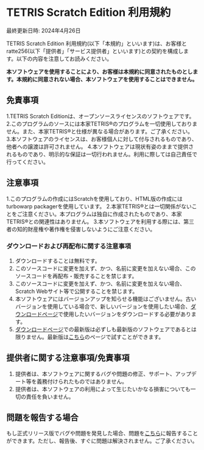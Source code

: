 # TETRIS Scratch Edition 利用規約

最終更新日時: 2024年4月26日

TETRIS Scratch Edition 利用規約(以下「本規約」といいます)は、お客様とratte256(以下「提供者」「サービス提供者」といいます)との契約を構成します。以下の内容を注意してお読みください。

**本ソフトウェアを使用することにより、お客様は本規約に同意されたものとします。本規約に同意されない場合、本ソフトウェアを使用することはできません。**

## 免責事項

1.TETRIS Scratch Editionは、オープンソースライセンスのソフトウェアです。
2.このプログラムのソースには本家TETRIS®のプログラムを一切使用しておりません。また、本家TETRIS®と仕様が異なる場合があります。ご了承ください。
3.本ソフトウェアのライセンスは、お客様個人に対して付与されるものであり、他者への譲渡は許可されません。
4.本ソフトウェアは現状有姿のままで提供されるものであり、明示的な保証は一切行われません。利用に際しては自己責任で行ってください。

## 注意事項

1.このプログラムの作成にはScratchを使用しており、HTML版の作成にはturbowarp packagerを使用しています。
2.本家TETRIS®とは一切関係がないことをご注意ください。本プログラムは独自に作成されたものであり、本家TETRIS®との関連性はありません。
3.本ソフトウェアを利用する際には、第三者の知的財産権や著作権を侵害しないようにご注意ください。

### ダウンロードおよび再配布に関する注意事項

1. ダウンロードすることは無料です。
2. このソースコードに変更を加えず、かつ、名前に変更を加えない場合、このソースコードを再配布・販売することを禁じます。
3. このソースコードに変更を加えず、かつ、名前に変更を加えない場合、Scratch Webサイト等で公開することを禁じます。
4. 本ソフトウェアにはバージョンアップを知らせる機能はございません。古いバージョンを使用している場合で、新しいバージョンを使用したい場合、[ダウンロードページ](https://github.com/ratte256/TETRIS_ScratchEdition/releases)で使用したいバージョンをダウンロードする必要があります。
5. [ダウンロードページ](https://github.com/ratte256/TETRIS_ScratchEdition/releases)での最新版は必ずしも最新版のソフトウェアであるとは限りません。最新版は[こちら](https://scratch.mit.edu/projects/1007040863)のページで試すことができます。

## 提供者に関する注意事項/免責事項

1. 提供者は、本ソフトウェアに関するバグや問題の修正、サポート、アップデート等を義務付けられたものではありません。
2. 提供者は、本ソフトウェアの利用によって生じたいかなる損害についても一切の責任を負いません。

## 問題を報告する場合

もし正式リリース版でバグや問題を発見した場合、問題を[こちら](https://github.com/ratte256/TETRIS_ScratchEdition/issues)に報告することができます。ただし、報告後、すぐに問題は解決されません。ご了承ください。
